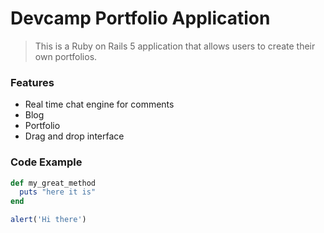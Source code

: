 # Devcamp Portfolio Application

> This is a Ruby on Rails 5 application that allows users to create their own portfolios.

### Features

- Real time chat engine for comments
- Blog
- Portfolio
- Drag and drop interface

### Code Example
```ruby
def my_great_method
  puts "here it is"
end
```

```javascript
alert('Hi there')
```
